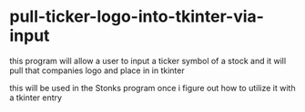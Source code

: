 # pull-ticker-logo-into-tkinter-via-input
this program will allow a user to input a ticker symbol of a stock and it will pull that companies logo and place in in tkinter 

this will be used in the Stonks program once i figure out how to utilize it with a tkinter entry


